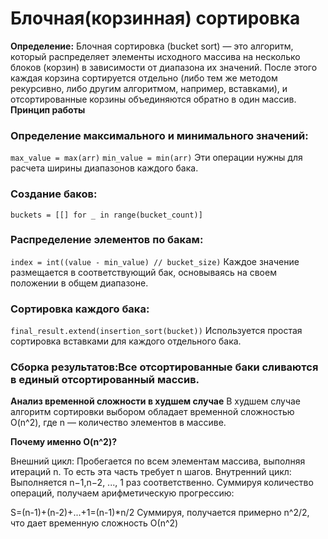 # Блочная(корзинная) сортировка
**Определение:** Блочная сортировка (bucket sort) — это алгоритм, который распределяет
элементы исходного массива на несколько блоков (корзин) в зависимости от диапазона их
значений. После этого каждая корзина сортируется отдельно (либо тем же методом
рекурсивно, либо другим алгоритмом, например, вставками), и отсортированные корзины
объединяются обратно в один массив.
**Принцип работы**
### Определение максимального и минимального значений:
`max_value = max(arr)`
`min_value = min(arr)`
Эти операции нужны для расчета ширины диапазонов каждого бака.
### Создание баков:
`buckets = [[] for _ in range(bucket_count)]`
### Распределение элементов по бакам:
`index = int((value - min_value) // bucket_size)`
Каждое значение размещается в соответствующий бак, основываясь на своем положении в общем диапазоне.
### Сортировка каждого бака:
`final_result.extend(insertion_sort(bucket))`
Используется простая сортировка вставками для каждого отдельного бака.
### Сборка результатов:Все отсортированные баки сливаются в единый отсортированный массив.

**Анализ временной сложности в худшем случае**
В худшем случае алгоритм сортировки выбором обладает временной сложностью 
O(n^2), где n — количество элементов в массиве.

**Почему именно O(n^2)?**

Внешний цикл: Пробегается по всем элементам массива, выполняя итераций n.
То есть эта часть требует n шагов.
Внутренний цикл: Выполняется 
n−1,n−2, ..., 1 раз соответственно. Суммируя количество операций, получаем арифметическую прогрессию:  

S=(n-1)+(n-2)+...+1=(n-1)*n/2
Суммируя, получается примерно n^2/2, что дает временную сложность О(n^2)

